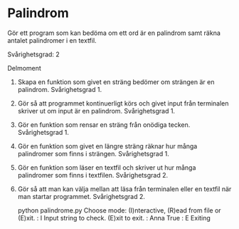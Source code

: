 # Palindrom
Gör ett program som kan bedöma om ett ord är en palindrom samt räkna antalet palindromer i en textfil.

Svårighetsgrad: 2

Delmoment

1. Skapa en funktion som givet en sträng bedömer om strängen är en palindrom. Svårighetsgrad 1.
2. Gör så att programmet kontinuerligt körs och givet input från terminalen skriver ut om input är en palindrom. Svårighetsgrad 1.
3. Gör en funktion som rensar en sträng från onödiga tecken. Svårighetsgrad 1.
4. Gör en funktion som givet en längre sträng räknar hur många palindromer som finns i strängen. Svårighetsgrad 1.
5. Gör en funktion som läser en textfil och skriver ut hur många palindromer som finns i textfilen. Svårighetsgrad 2.
6. Gör så att man kan välja mellan att läsa från terminalen eller en textfil när man startar programmet. Svårighetsgrad 2.

    python palindrome.py
    Choose mode: (I)nteractive, (R)ead from file or (E)xit.
    : I
    Input string to check. (E)xit to exit.
    : Anna
    True
    : E
    Exiting
